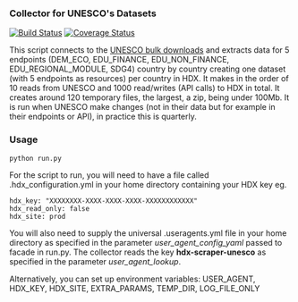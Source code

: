  ### Collector for UNESCO's Datasets
[![Build Status](https://github.com/OCHA-DAP/hdx-scraper-unesco/actions/workflows/run-python-tests.yaml/badge.svg)](https://github.com/OCHA-DAP/hdx-scraper-unesco/actions/workflows/run-python-tests.yaml)
[![Coverage Status](https://coveralls.io/repos/github/OCHA-DAP/hdx-scraper-unesco/badge.svg?branch=main&ts=1)](https://coveralls.io/github/OCHA-DAP/hdx-scraper-unesco?branch=main)

This script connects to the [UNESCO bulk downloads](https://apiportal.uis.unesco.org/bdds) and extracts data for 5 endpoints (DEM_ECO, EDU_FINANCE, EDU_NON_FINANCE, EDU_REGIONAL_MODULE, SDG4) country by country creating one dataset (with 5 endpoints as resources) per country in HDX. It makes in the order of 10 reads from UNESCO and 1000 read/writes (API calls) to HDX in total. It creates around 120 temporary files, the largest, a zip, being under 100Mb. It is run when UNESCO make changes (not in their data but for example in their endpoints or API), in practice this is quarterly. 


### Usage

    python run.py

For the script to run, you will need to have a file called .hdx_configuration.yml in your home directory containing your HDX key eg.

    hdx_key: "XXXXXXXX-XXXX-XXXX-XXXX-XXXXXXXXXXXX"
    hdx_read_only: false
    hdx_site: prod
    
 You will also need to supply the universal .useragents.yml file in your home directory as specified in the parameter *user_agent_config_yaml* passed to facade in run.py. The collector reads the key **hdx-scraper-unesco** as specified in the parameter *user_agent_lookup*.
 
 Alternatively, you can set up environment variables: USER_AGENT, HDX_KEY, HDX_SITE, EXTRA_PARAMS, TEMP_DIR, LOG_FILE_ONLY
